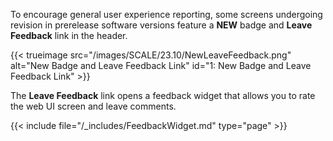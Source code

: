 ---
---

<!-- This snippet is intended to embed documentation about the NEW badge and Leave Feedback link in documentation of screens that include them. At present these are the new Apps screen and Pool Create wizard in SCALE 23.10 BETA.1
It also includes the FeedbackWidget snippet, which covers using that screen to submit feedback.-->

To encourage general user experience reporting, some screens undergoing revision in prerelease software versions feature a **NEW** badge and **Leave Feedback** link in the header.

{{< trueimage src="/images/SCALE/23.10/NewLeaveFeedback.png" alt="New Badge and Leave Feedback Link" id="1: New Badge and Leave Feedback Link" >}}

The **Leave Feedback** link opens a feedback widget that allows you to rate the web UI screen and leave comments.

{{< include file="/_includes/FeedbackWidget.md" type="page" >}}
